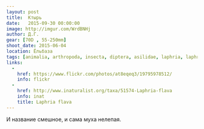 ```yaml
---
layout: post
title:  Ктырь
date:   2015-09-30 00:00:00
image: http://imgur.com/WrdBNHj
author: Д.Г.
gear: [70D , 55-250mm]
shoot_date: 2015-06-04
location: Ёльбаза
tags: [animalia, arthropoda, insecta, diptera, asilidae, laphria, laphria flava]
links:
  -
    href: https://www.flickr.com/photos/at8eqeq3/19795978512/
    info: flickr
  -
    href: http://www.inaturalist.org/taxa/51574-Laphria-flava
    info: inat
    title: Laphria flava
---
```


И название смешное, и сама муха нелепая.
